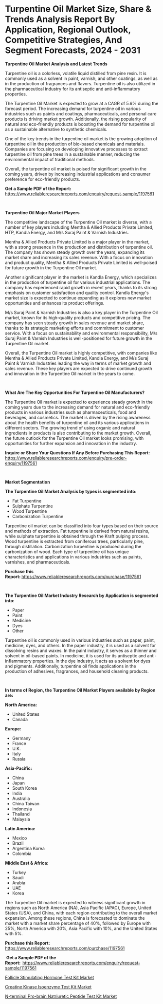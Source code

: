 <p><h1>Turpentine Oil Market Size, Share & Trends Analysis Report By Application, Regional Outlook, Competitive Strategies, And Segment Forecasts, 2024 - 2031</h1></p><p><strong>Turpentine Oil Market Analysis and Latest Trends</strong></p>
<p><p>Turpentine oil is a colorless, volatile liquid distilled from pine resin. It is commonly used as a solvent in paint, varnish, and other coatings, as well as in the production of fragrances and flavors. Turpentine oil is also utilized in the pharmaceutical industry for its antiseptic and anti-inflammatory properties.</p><p>The Turpentine Oil Market is expected to grow at a CAGR of 5.6% during the forecast period. The increasing demand for turpentine oil in various industries such as paints and coatings, pharmaceuticals, and personal care products is driving market growth. Additionally, the rising popularity of natural and eco-friendly products is boosting the demand for turpentine oil as a sustainable alternative to synthetic chemicals.</p><p>One of the key trends in the turpentine oil market is the growing adoption of turpentine oil in the production of bio-based chemicals and materials. Companies are focusing on developing innovative processes to extract turpentine oil from pine trees in a sustainable manner, reducing the environmental impact of traditional methods.</p><p>Overall, the turpentine oil market is poised for significant growth in the coming years, driven by increasing industrial applications and consumer preference for eco-friendly products.</p></p>
<p><strong>Get a Sample PDF of the Report:&nbsp;</strong> <a href="https://www.reliableresearchreports.com/enquiry/request-sample/1197561">https://www.reliableresearchreports.com/enquiry/request-sample/1197561</a></p>
<p>&nbsp;</p>
<p><strong>Turpentine Oil Major Market Players</strong></p>
<p><p>The competitive landscape of the Turpentine Oil market is diverse, with a number of key players including Mentha & Allied Products Private Limited, HTP, Kandla Energy, and M/s Suraj Paint & Varnish Industries. </p><p>Mentha & Allied Products Private Limited is a major player in the market, with a strong presence in the production and distribution of turpentine oil. The company has shown steady growth over the years, expanding its market share and increasing its sales revenue. With a focus on innovation and product quality, Mentha & Allied Products Private Limited is well-poised for future growth in the Turpentine Oil market.</p><p>Another significant player in the market is Kandla Energy, which specializes in the production of turpentine oil for various industrial applications. The company has experienced rapid growth in recent years, thanks to its strong emphasis on customer satisfaction and quality control. Kandla Energy's market size is expected to continue expanding as it explores new market opportunities and enhances its product offerings.</p><p>M/s Suraj Paint & Varnish Industries is also a key player in the Turpentine Oil market, known for its high-quality products and competitive pricing. The company has seen steady growth in sales revenue and market share, thanks to its strategic marketing efforts and commitment to customer service. With a focus on sustainability and environmental responsibility, M/s Suraj Paint & Varnish Industries is well-positioned for future growth in the Turpentine Oil market. </p><p>Overall, the Turpentine Oil market is highly competitive, with companies like Mentha & Allied Products Private Limited, Kandla Energy, and M/s Suraj Paint & Varnish Industries leading the way in terms of market growth and sales revenue. These key players are expected to drive continued growth and innovation in the Turpentine Oil market in the years to come.</p></p>
<p>&nbsp;</p>
<p><strong>What Are The Key Opportunities For Turpentine Oil Manufacturers?</strong></p>
<p><p>The Turpentine Oil market is expected to experience steady growth in the coming years due to the increasing demand for natural and eco-friendly products in various industries such as pharmaceuticals, food and beverages, and cosmetics. The market is driven by the rising awareness about the health benefits of turpentine oil and its various applications in different sectors. The growing trend of using organic and natural ingredients in products is also contributing to the market growth. Overall, the future outlook for the Turpentine Oil market looks promising, with opportunities for further expansion and innovation in the industry.</p></p>
<p><strong>Inquire or Share Your Questions If Any Before Purchasing This Report:</strong> <a href="https://www.reliableresearchreports.com/enquiry/pre-order-enquiry/1197561">https://www.reliableresearchreports.com/enquiry/pre-order-enquiry/1197561</a></p>
<p>&nbsp;</p>
<p><strong>Market Segmentation</strong></p>
<p><strong>The Turpentine Oil Market Analysis by types is segmented into:</strong></p>
<p><ul><li>Fat Turpentine</li><li>Sulphate Turpentine</li><li>Wood Turpentine</li><li>Carbonization Turpentine</li></ul></p>
<p><p>Turpentine oil market can be classified into four types based on their source and methods of extraction. Fat turpentine is derived from natural resins, while sulphate turpentine is obtained through the Kraft pulping process. Wood turpentine is extracted from coniferous trees, particularly pine, through distillation. Carbonization turpentine is produced during the carbonization of wood. Each type of turpentine oil has unique characteristics and applications in various industries such as paints, varnishes, and pharmaceuticals.</p></p>
<p><strong>Purchase this Report:&nbsp;</strong><a href="https://www.reliableresearchreports.com/purchase/1197561">https://www.reliableresearchreports.com/purchase/1197561</a></p>
<p>&nbsp;</p>
<p><strong>The Turpentine Oil Market Industry Research by Application is segmented into:</strong></p>
<p><ul><li>Paper</li><li>Paint</li><li>Medicine</li><li>Dyes</li><li>Other</li></ul></p>
<p><p>Turpentine oil is commonly used in various industries such as paper, paint, medicine, dyes, and others. In the paper industry, it is used as a solvent for dissolving resins and waxes. In the paint industry, it serves as a thinner and solvent in oil-based paints. In medicine, it is used for its antiseptic and anti-inflammatory properties. In the dye industry, it acts as a solvent for dyes and pigments. Additionally, turpentine oil finds applications in the production of adhesives, fragrances, and household cleaning products.</p></p>
<p>&nbsp;</p>
<p><strong>In terms of Region, the Turpentine Oil Market Players available by Region are:</strong></p>
<p>
    <p> <strong> North America: </strong>
        <ul>
            <li>United States</li>
            <li>Canada</li>
        </ul>
        </p> 
    <p> <strong> Europe: </strong>
        <ul>
            <li>Germany</li>
            <li>France</li>
            <li>U.K.</li>
            <li>Italy</li>
            <li>Russia</li>
        </ul>
        </p> 
    <p> <strong> Asia-Pacific: </strong>
        <ul>
            <li>China</li>
            <li>Japan</li>
            <li>South Korea</li>
            <li>India</li>
            <li>Australia</li>
            <li>China Taiwan</li>
            <li>Indonesia</li>
            <li>Thailand</li>
            <li>Malaysia</li>
        </ul>
        </p> 
    <p> <strong> Latin America: </strong>
        <ul>
            <li>Mexico</li>
            <li>Brazil</li>
            <li>Argentina Korea</li>
            <li>Colombia</li>
        </ul>
        </p> 
    <p> <strong> Middle East & Africa: </strong>
        <ul>
            <li>Turkey</li>
            <li>Saudi</li>
            <li>Arabia</li>
            <li>UAE</li>
            <li>Korea</li>
        </ul>
    </p>
    </p>
<p><p>The Turpentine Oil market is expected to witness significant growth in regions such as North America (NA), Asia Pacific (APAC), Europe, United States (USA), and China, with each region contributing to the overall market expansion. Among these regions, China is forecasted to dominate the market with a market share percentage of 40%, followed by Europe with 25%, North America with 20%, Asia Pacific with 10%, and the United States with 5%.</p></p>
<p><strong>Purchase this Report: </strong><a href="https://www.reliableresearchreports.com/purchase/1197561">https://www.reliableresearchreports.com/purchase/1197561</a></p>
<p>&nbsp;<strong>Get a Sample PDF of the Report:&nbsp;&nbsp;</strong><a href="https://www.reliableresearchreports.com/enquiry/request-sample/1197561">https://www.reliableresearchreports.com/enquiry/request-sample/1197561</a></p>
<p><strong></strong></p>
<p><p><a href="https://view.publitas.com/reportprime-1/follicle-stimulating-hormone-test-kit-market-research-report-provides-thorough-industry-overview-which-offers-an-in-depth-analysis-of-product-trends-and-new-market-divisions/">Follicle Stimulating Hormone Test Kit Market</a></p><p><a href="https://view.publitas.com/reportprime-1/creatine-kinase-isoenzyme-test-kit-market-size-and-growth-market-segmentation-regional-and-country-breakdowns-and-market-trends-for-period-from-2023-2030/">Creatine Kinase Isoenzyme Test Kit Market</a></p><p><a href="https://view.publitas.com/reportprime-1/n-terminal-pro-brain-natriuretic-peptide-test-kit-market-provides-a-comprehensive-analysis-including-a-macro-overview-of-the-market-as-well-as-micro-details-such-as-market-size-and-competitive-landscape/">N-terminal Pro-brain Natriuretic Peptide Test Kit Market</a></p></p>